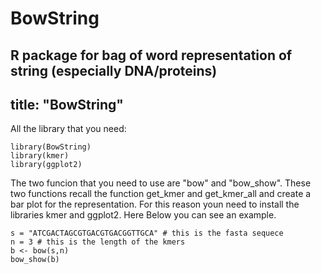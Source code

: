 # BowString
R package for bag of word representation of string (especially DNA/proteins)
---
title: "BowString"
---
All the library that you need: 
```{r setup}
library(BowString)
library(kmer)
library(ggplot2)
```

The two funcion that you need to use are "bow" and "bow_show". These two functions recall the function get_kmer and get_kmer_all and create a bar plot for the representation. For this reason youn need to install the libraries kmer and ggplot2. 
Here Below you can see an example. 
```{r}
s = "ATCGACTAGCGTGACGTGACGGTTGCA" # this is the fasta sequece 
n = 3 # this is the length of the kmers 
b <- bow(s,n)
bow_show(b)
```
